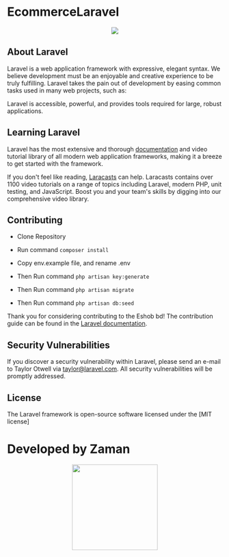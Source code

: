 # EcommerceLaravel
<p align="center"><img src="https://laravel.com/assets/img/components/logo-laravel.svg"></p>


## About Laravel

Laravel is a web application framework with expressive, elegant syntax. We believe development must be an enjoyable and creative experience to be truly fulfilling. Laravel takes the pain out of development by easing common tasks used in many web projects, such as:

Laravel is accessible, powerful, and provides tools required for large, robust applications.


## Learning Laravel

Laravel has the most extensive and thorough [documentation](https://laravel.com/docs) and video tutorial library of all modern web application frameworks, making it a breeze to get started with the framework.

If you don't feel like reading, [Laracasts](https://laracasts.com) can help. Laracasts contains over 1100 video tutorials on a range of topics including Laravel, modern PHP, unit testing, and JavaScript. Boost you and your team's skills by digging into our comprehensive video library.


## Contributing
- Clone Repository

- Run command `composer install`
- Copy env.example file, and rename .env
- Then Run command `php artisan key:generate`
- Then Run command `php artisan migrate`
- Then Run command `php artisan db:seed`


Thank you for considering contributing to the Eshob bd! The contribution guide can be found in the [Laravel documentation](https://laravel.com/docs/contributions).

## Security Vulnerabilities

If you discover a security vulnerability within Laravel, please send an e-mail to Taylor Otwell via [taylor@laravel.com](mailto:taylor@laravel.com). All security vulnerabilities will be promptly addressed.

## License

The Laravel framework is open-source software licensed under the [MIT license]


# Developed by Zaman

<p align="center"><img src="https://scontent.fdac24-1.fna.fbcdn.net/v/t1.0-0/p640x640/49419686_2280655232193530_5003747572557283328_o.jpg?_nc_cat=109&_nc_eui2=AeEfjP085kixEcbyp-zo7ua1G7UFWz7YeT9WoV-Kmy8aHXokWPXjEtkacR3Y-N-Yxdbw05btkp9SCb7lBpnHrPbWu6kKQkeXFqAyfoCDZfH8-Q&_nc_oc=AQk39gUF5_Liv7qi3Wdy6ipuGbh62ipjdX7WgJJqbx_KJMgbm_M3jXUWwwz6xjDam6o&_nc_ht=scontent.fdac24-1.fna&oh=e542856c60c996f783bed09876a0c16c&oe=5E4D97CB" width="200px"></p>
